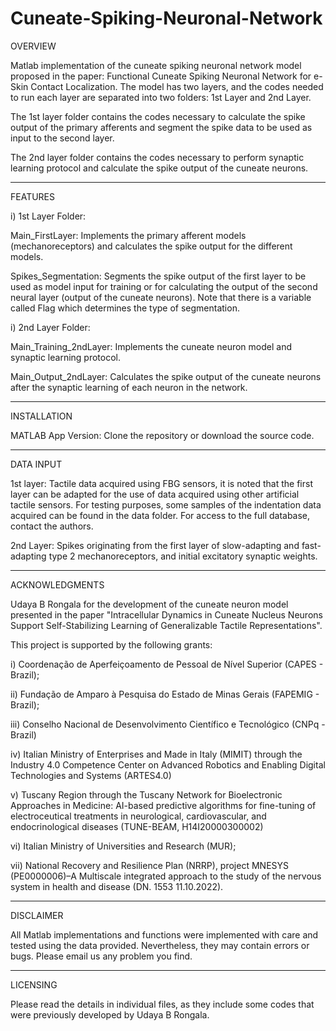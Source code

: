 # Cuneate-Spiking-Neuronal-Network

OVERVIEW

Matlab implementation of the cuneate spiking neuronal network model proposed in the paper: Functional Cuneate Spiking Neuronal Network for e-Skin Contact Localization. The model has two layers, and the codes needed to run each layer are separated into two folders: 1st Layer and 2nd Layer.

The 1st layer folder contains the codes necessary to calculate the spike output of the primary afferents and segment the spike data to be used as input to the second layer.

The 2nd layer folder contains the codes necessary to perform synaptic learning protocol and calculate the spike output of the cuneate neurons. 
_____________________________________

FEATURES

i) 1st Layer Folder:

Main_FirstLayer: Implements the primary afferent models (mechanoreceptors) and calculates the spike output for the different models.

Spikes_Segmentation: Segments the spike output of the first layer to be used as model input for training or for calculating the output of the second neural layer (output of the cuneate neurons). Note that there is a variable called Flag which determines the type of segmentation.

i) 2nd Layer Folder:

Main_Training_2ndLayer: Implements the cuneate neuron model and synaptic learning protocol. 

Main_Output_2ndLayer: Calculates the spike output of the cuneate neurons after the synaptic learning of each neuron in the network.
_____________________________________

INSTALLATION

MATLAB App Version:
Clone the repository or download the source code.
_____________________________________

DATA INPUT

1st layer: Tactile data acquired using FBG sensors, it is noted that the first layer can be adapted for the use of data acquired using other artificial tactile sensors. For testing purposes, some samples of the indentation data acquired can be found in the data folder. For access to the full database, contact the authors.

2nd Layer: Spikes originating from the first layer of slow-adapting and fast-adapting type 2 mechanoreceptors, and initial excitatory synaptic weights.
_____________________________________

ACKNOWLEDGMENTS

Udaya B Rongala for the development of the cuneate neuron model presented in the paper "Intracellular Dynamics in Cuneate Nucleus Neurons Support Self-Stabilizing Learning of Generalizable Tactile Representations".

This project is supported by the following grants: 

i) Coordenação de Aperfeiçoamento de Pessoal de Nível Superior (CAPES - Brazil);

ii) Fundação de Amparo à Pesquisa do Estado de Minas Gerais (FAPEMIG - Brazil);

iii) Conselho Nacional de Desenvolvimento Científico e Tecnológico (CNPq - Brazil)

iv) Italian Ministry of Enterprises and Made in Italy (MIMIT) through the Industry 4.0 Competence Center on Advanced Robotics and Enabling Digital Technologies and Systems (ARTES4.0)

v) Tuscany Region through the Tuscany Network for Bioelectronic Approaches in Medicine: AI-based predictive algorithms for fine-tuning of electroceutical treatments in neurological, cardiovascular, and endocrinological diseases (TUNE-BEAM, H14I20000300002)
 
vi) Italian Ministry of Universities and Research (MUR);

vii) National Recovery and Resilience Plan (NRRP), project MNESYS (PE0000006)–A Multiscale integrated approach to the study of the nervous system in health and disease (DN. 1553 11.10.2022).
_____________________________________

DISCLAIMER

All Matlab implementations and functions were implemented with care and tested using the data provided. Nevertheless, they may contain errors or bugs. Please email us any problem you find.
_____________________________________

LICENSING

Please read the details in individual files, as they include some codes that were previously developed by Udaya B Rongala.
